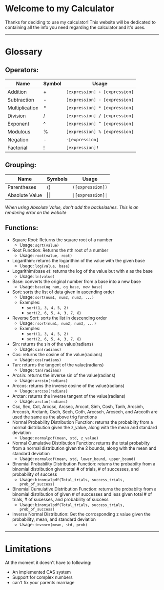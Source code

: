 # Welcome to my Calculator
Thanks for deciding to use my calculator! This website will be dedicated to containing all the info you
need regarding the calculator and it\'s uses.

------------



# Glossary

## Operators:

| Name | Symbol | Usage  |
| ------------ | ------------ | ------------ |
|Addition     |       +      |`[expression] + [expression]`|
|Subtraction  |       -      |`[expression] - [expression]`|
|Multiplication|      *      |`[expression] * [expression]`|
|Division     |       /      |`[expression] / [expression]`|
|Exponent     |       ^      |`[expression] ^ [expression]`|
|Modulous     |       %      |`[expression] % [expression]`|
|Negation     |       -      |       `-[expression]`       |
|Factorial    |       !      |       `[expression]!`       |

## Grouping:

| Name | Symbols | Usage  |
| ------------ | ------------ | ------------ |
|Parentheses   |      ()      |`([expression])`|
|Absolute Value|      \|\|    |`\|[expression]\|`|

*When using Absolute Value, don't add the backslashes. This is an rendering error on the website* 

## Functions:
- Square Root: Returns the square root of a number
  - Usage: `sqrt(value)`
- Root Function: Returns the nth root of a number
  - Usage: `root(value, root)`
- Logarithim: returns the logarithim of the value with the given base
  - Usage: `log(value, base)`
- Logarithim(base _e_): returns the log of the value but with _e_ as the base
  - Usage: `ln(value)`
- Base: converts the original number from a base into a new base
  - Usage: `base(og_num, og_base, new_base)`
- Sort: sorts the list of data given in ascending order
  - Usage: `sort(num1, num2, num3, ...)`
  - Examples:
    - `sort(1, 3, 4, 5, 2)`
    - `sort(2, 6, 5, 4, 3, 7, 8`)
- Reverse Sort: sorts the list in descending order
  - Usage: `rsort(num1, num2, num3, ...)`
  - Examples: 
    - `sort(1, 3, 4, 5, 2)`
    - `sort(2, 6, 5, 4, 3, 7, 8`)
- Sin: returns the sin of the value(radians)
  - Usage: `sin(radians)`
- Cos: returns the cosine of the value(radians)
  - Usage: `cos(radians)`
- Tan: returns the tangent of the value(radians)
  - Usage: `tan(radians)`
- Arcsin: returns the inverse sin of the value(radians)
  - Usage: `arcsin(radians)`
- Arccos: returns the inverse cosine of the value(radians)
  - Usage: `arccos(radians)`
- Arctan: returns the inverse tangent of the value(radians)
  - Usage: `arctan(radians)`
- Csc, Sec, Cot, Arccsc, Arcsec, Arccot, Sinh, Cosh, Tanh, Arcsinh, Arccosh, Arctanh, Csch, Sech, Coth, Arccsch, Arcsech, and Arccoth are used the same as the above trig functions
- Normal Probability Distribution Function: returns the probabilty from a normal distribution given the z_value, along with the mean and standard deviation
  - Usage: `normalpdf(mean, std, z_value)`
- Normal Cumulative Distribution Function: returns the total probabilty from a normal distribution given the 2 bounds, along with the mean and standard deviation
  - Usage: `normalcdf(mean, std, lower_bound, upper_bound)`
- Binomial Probability Distribution Function: returns the probabilty from a binomial distribution given total # of trials, # of successes, and probability of success
  - Usage: `binomialpdf(Total_trials, success_trials, prob_of_success)`
- Binomial Cumulative Distribution Function: returns the probabilty from a binomial distribution of given # of successes and less given total # of trials, # of sucesses, and probability of success
  - Usage: `binomialpdf(Total_trials, success_trials, prob_of_success)`
- Inverse Normal Distribution: Get the corrosponding z value given the probability, mean, and standard deviation
  - Usage: `invnorm(mean, std, prob)`
 

------------



# Limitations
At the moment it doesn\'t have to following:
- An implemented CAS system
- Support for complex numbers
- can\'t fix your parents marriage
